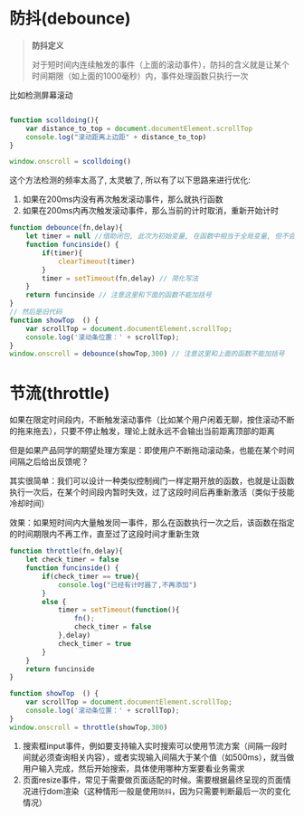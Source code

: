 
# 防抖(debounce)
> **防抖定义**
>
> 对于短时间内连续触发的事件（上面的滚动事件），防抖的含义就是让某个时间期限（如上面的1000毫秒）内，事件处理函数只执行一次


比如检测屏幕滚动

```js

function scolldoing(){
    var distance_to_top = document.documentElement.scrollTop
    console.log("滚动距离上边距" + distance_to_top)
}

window.onscroll = scolldoing()
```

这个方法检测的频率太高了, 太灵敏了, 所以有了以下思路来进行优化:

1. 如果在200ms内没有再次触发滚动事件，那么就执行函数
2. 如果在200ms内再次触发滚动事件，那么当前的计时取消，重新开始计时


```js
function debounce(fn,delay){
    let timer = null //借助闭包, 此次为初始变量, 在函数中相当于全局变量, 但不会被其他函数调用, 让这个局部变量长期储存在内存中的原因为下方将整个函数赋值给了一个变量
    function funcinside() {
        if(timer){
            clearTimeout(timer)
        }
        timer = setTimeout(fn,delay) // 简化写法
    }
    return funcinside // 注意这里和下面的函数不能加括号
}
// 然后是旧代码
function showTop  () {
    var scrollTop = document.documentElement.scrollTop;
    console.log('滚动条位置：' + scrollTop);
}
window.onscroll = debounce(showTop,300) // 注意这里和上面的函数不能加括号
```

# 节流(throttle)

如果在限定时间段内，不断触发滚动事件（比如某个用户闲着无聊，按住滚动不断的拖来拖去），只要不停止触发，理论上就永远不会输出当前距离顶部的距离

但是如果产品同学的期望处理方案是：即使用户不断拖动滚动条，也能在某个时间间隔之后给出反馈呢？

其实很简单：我们可以设计一种类似控制阀门一样定期开放的函数，也就是让函数执行一次后，在某个时间段内暂时失效，过了这段时间后再重新激活（类似于技能冷却时间）

效果：如果短时间内大量触发同一事件，那么在函数执行一次之后，该函数在指定的时间期限内不再工作，直至过了这段时间才重新生效

```js
function throttle(fn,delay){
    let check_timer = false
    function funcinside() {
        if(check_timer == true){
            console.log("已经有计时器了,不再添加")
        }
        else {
            timer = setTimeout(function(){
                fn();
                check_timer = false
            },delay)
            check_timer = true
        }
    }
    return funcinside
}

function showTop  () {
    var scrollTop = document.documentElement.scrollTop;
    console.log('滚动条位置：' + scrollTop);
}
window.onscroll = throttle(showTop,300)
```

1. 搜索框input事件，例如要支持输入实时搜索可以使用节流方案（间隔一段时间就必须查询相关内容），或者实现输入间隔大于某个值（如500ms），就当做用户输入完成，然后开始搜索，具体使用哪种方案要看业务需求
2. 页面resize事件，常见于需要做页面适配的时候。需要根据最终呈现的页面情况进行dom渲染（这种情形一般是使用`防抖`，因为只需要判断最后一次的变化情况）
